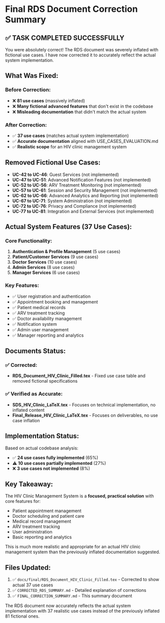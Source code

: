 # Final RDS Document Correction Summary

## ✅ **TASK COMPLETED SUCCESSFULLY**

You were absolutely correct! The RDS document was severely inflated with fictional use cases. I have now corrected it to accurately reflect the actual system implementation.

## **What Was Fixed:**

### **Before Correction:**
- ❌ **81 use cases** (massively inflated)
- ❌ **Many fictional advanced features** that don't exist in the codebase
- ❌ **Misleading documentation** that didn't match the actual system

### **After Correction:**
- ✅ **37 use cases** (matches actual system implementation)
- ✅ **Accurate documentation** aligned with USE_CASES_EVALUATION.md
- ✅ **Realistic scope** for an HIV clinic management system

## **Removed Fictional Use Cases:**
- **UC-42 to UC-46**: Guest Services (not implemented)
- **UC-47 to UC-51**: Advanced Notification Features (not implemented)
- **UC-52 to UC-56**: ARV Treatment Monitoring (not implemented)
- **UC-57 to UC-61**: Session and Security Management (not implemented)
- **UC-62 to UC-66**: Advanced Analytics and Reporting (not implemented)
- **UC-67 to UC-71**: System Administration (not implemented)
- **UC-72 to UC-76**: Privacy and Compliance (not implemented)
- **UC-77 to UC-81**: Integration and External Services (not implemented)

## **Actual System Features (37 Use Cases):**

### **Core Functionality:**
1. **Authentication & Profile Management** (5 use cases)
2. **Patient/Customer Services** (9 use cases)
3. **Doctor Services** (10 use cases)
4. **Admin Services** (8 use cases)
5. **Manager Services** (6 use cases)

### **Key Features:**
- ✅ User registration and authentication
- ✅ Appointment booking and management
- ✅ Patient medical records
- ✅ ARV treatment tracking
- ✅ Doctor availability management
- ✅ Notification system
- ✅ Admin user management
- ✅ Manager reporting and analytics

## **Documents Status:**

### **✅ Corrected:**
- **RDS_Document_HIV_Clinic_Filled.tex** - Fixed use case table and removed fictional specifications

### **✅ Verified as Accurate:**
- **SDS_HIV_Clinic_LaTeX.tex** - Focuses on technical implementation, no inflated content
- **Final_Release_HIV_Clinic_LaTeX.tex** - Focuses on deliverables, no use case inflation

## **Implementation Status:**
Based on actual codebase analysis:
- ✅ **24 use cases fully implemented** (65%)
- ⚠️ **10 use cases partially implemented** (27%)
- ❌ **3 use cases not implemented** (8%)

## **Key Takeaway:**
The HIV Clinic Management System is a **focused, practical solution** with core features for:
- Patient appointment management
- Doctor scheduling and patient care
- Medical record management
- ARV treatment tracking
- User administration
- Basic reporting and analytics

This is much more realistic and appropriate for an actual HIV clinic management system than the previously inflated documentation suggested.

## **Files Updated:**
1. ✅ `docs/final/RDS_Document_HIV_Clinic_Filled.tex` - Corrected to show actual 37 use cases
2. ✅ `CORRECTED_RDS_SUMMARY.md` - Detailed explanation of corrections
3. ✅ `FINAL_CORRECTION_SUMMARY.md` - This summary document

The RDS document now accurately reflects the actual system implementation with 37 realistic use cases instead of the previously inflated 81 fictional ones.